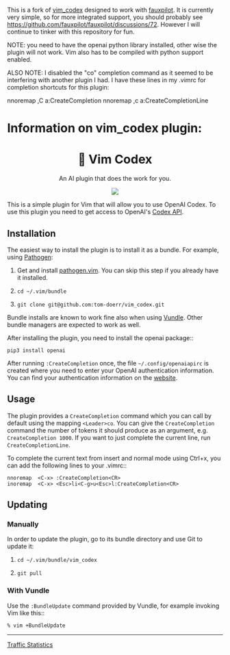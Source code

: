 This is a fork of [vim_codex](https://github.com/tom-doerr/vim_codex) designed to work with [fauxpilot](https://github.com/fauxpilot/fauxpilot). It is currently very simple, so for more integrated support, you should probably see https://github.com/fauxpilot/fauxpilot/discussions/72. However I will continue to tinker with this repository for fun.

NOTE: you need to have the openai python library installed, other wise the plugin will not work. Vim also has to be compiled with python support enabled.

ALSO NOTE: I disabled the "co" completion command as it seemed to be interfering with another plugin I had. I have these lines in my .vimrc for completion shortcuts for this plugin:

nnoremap  ,C a<Space><Esc>:CreateCompletion<CR>
nnoremap  ,c a<Space><Esc>:CreateCompletionLine<CR>



<h1> Information on vim_codex plugin: </h1>

<h1 align="center">🤖 Vim Codex</h1>

<p align="center">
    An AI plugin that does the work for you.
</p>
<!--
<p align="center">
    <a href="https://github.com/tom-doerr/vim_codex/stargazers"
        ><img
            src="https://img.shields.io/github/stars/tom-doerr/vim_codex?colorA=2c2837&colorB=c9cbff&style=for-the-badge&logo=starship style=flat-square"
            alt="Repository's starts"
    /></a>
    <a href="https://github.com/tom-doerr/vim_codex/issues"
        ><img
            src="https://img.shields.io/github/issues-raw/tom-doerr/vim_codex?colorA=2c2837&colorB=f2cdcd&&style=for-the-badge&logo=starship style=flat-square"
            alt="Issues"
    /></a>
    <a href="https://github.com/tom-doerr/vim_codex/blob/main/LICENSE"
        ><img
            src="https://img.shields.io/github/license/tom-doerr/vim_codex?colorA=2c2837&colorB=b5e8e0&style=for-the-badge&logo=starship style=flat-square"
            alt="License"
    /></a>
</p>-->

<p align="center">
    <img src='https://user-images.githubusercontent.com/31919558/204023837-c753cb9e-88d0-4ad9-bd2f-fdffcc915351.gif'>
</p>

This is a simple plugin for Vim that will allow you to use OpenAI Codex.
To use this plugin you need to get access to OpenAI's [Codex API](https://openai.com/blog/openai-codex/).



## Installation

The easiest way to install the plugin is to install it as a bundle.
For example, using [Pathogen](https://github.com/tpope/vim-pathogen):

1. Get and install [pathogen.vim](https://github.com/tpope/vim-pathogen). You can skip this step
   if you already have it installed.

2. `cd ~/.vim/bundle`

3. `git clone git@github.com:tom-doerr/vim_codex.git`

Bundle installs are known to work fine also when using [Vundle](https://github.com/gmarik/vundle). Other
bundle managers are expected to work as well.



After installing the plugin, you need to install the openai package::
```
pip3 install openai
```

After running `:CreateCompletion` once, the file `~/.config/openaiapirc` is created where you need to enter your OpenAI authentication information.
You can find your authentication information on the [website](https://beta.openai.com/account/api-keys).



## Usage
The plugin provides a `CreateCompletion` command which you can call by default using the mapping 
`<Leader>co`.
You can give the `CreateCompletion` command the number of tokens it should produce as an argument, e.g. `CreateCompletion 1000`.
If you want to just complete the current line, run `CreateCompletionLine`.

To complete the current text from insert and normal mode using Ctrl+x, you can add the following
lines to your .vimrc::
```
nnoremap  <C-x> :CreateCompletion<CR>
inoremap  <C-x> <Esc>li<C-g>u<Esc>l:CreateCompletion<CR>
```


## Updating

### Manually

In order to update the plugin, go to its bundle directory and use
Git to update it:

1. `cd ~/.vim/bundle/vim_codex`

2. `git pull`


### With Vundle

Use the `:BundleUpdate` command provided by Vundle, for example invoking
Vim like this::
```
% vim +BundleUpdate
```

-------------------------------------------------------------------

[Traffic Statistics](https://tom-doerr.github.io/github_repo_stats_data/tom-doerr/vim_codex/latest-report/report.html)


